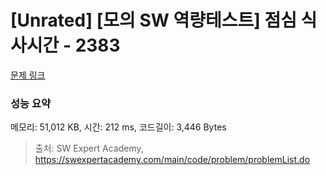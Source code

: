 # [Unrated] [모의 SW 역량테스트] 점심 식사시간 - 2383 

[문제 링크](https://swexpertacademy.com/main/code/problem/problemDetail.do?contestProbId=AV5-BEE6AK0DFAVl) 

### 성능 요약

메모리: 51,012 KB, 시간: 212 ms, 코드길이: 3,446 Bytes



> 출처: SW Expert Academy, https://swexpertacademy.com/main/code/problem/problemList.do